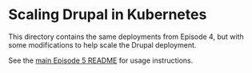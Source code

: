 # Scaling Drupal in Kubernetes

This directory contains the same deployments from Episode 4, but with some modifications to help scale the Drupal deployment.

See the [main Episode 5 README](../README.md) for usage instructions.
